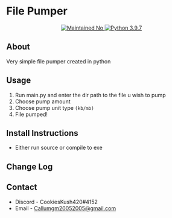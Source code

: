 # File Pumper
<p align="center">
  <a href="https://github.com/Callumgm">
    <img src="https://img.shields.io/badge/maintained-no-critical?style=flat-square" alt="Maintained No" />
    <img src="https://img.shields.io/badge/python-3.9.7-blue?style=flat-square" alt="Python 3.9.7" />
  </a>
</p>

## About 
Very simple file pumper created in python 

## Usage
1. Run main.py and enter the dir path to the file u wish to pump
2. Choose pump amount
3. Choose pump unit type `(kb/mb)`
4. File pumped!


## Install Instructions
- Either run source or compile to exe


## Change Log

## Contact
- Discord - CookiesKush420#4152
- Email - Callumgm20052005@gmail.com



